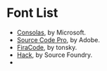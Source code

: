 # Font List

- [Consolas](http://www.microsoft.com/DOWNLOADS/details.aspx?familyid=22E69AE4-7E40-4807-8A86-B3D36FAB68D3&displaylang=en), by Microsoft.
- [Source Code Pro](https://github.com/adobe-fonts/source-code-pro), by Adobe.
- [FiraCode](https://github.com/tonsky/FiraCode), by tonsky.
- [Hack](sourcefoundry.org/hack), by Source Foundry.
- 